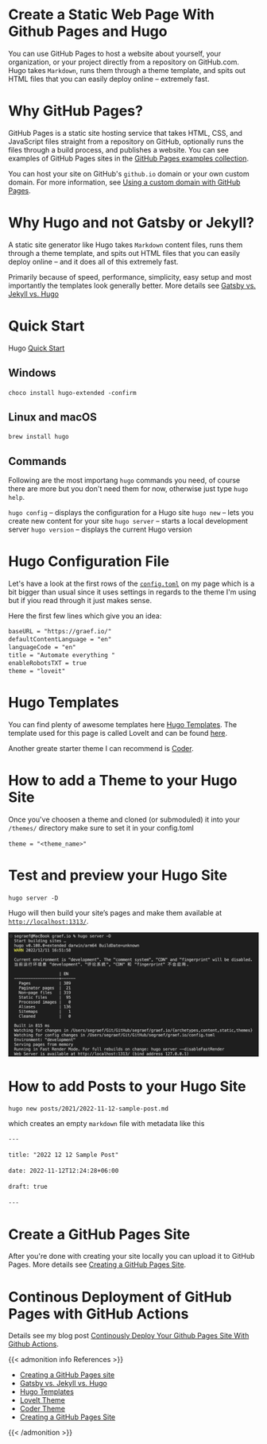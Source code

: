# Create a Static Web Page With Github Pages and Hugo


You can use GitHub Pages to host a website about yourself, your organization, or your project directly from a repository on GitHub.com. Hugo takes `Markdown`, runs them through a theme template, and spits out HTML files that you can easily deploy online – extremely fast.

<!--more-->

# Why GitHub Pages?

GitHub Pages is a static site hosting service that takes HTML, CSS, and JavaScript files straight from a repository on GitHub, optionally runs the files through a build process, and publishes a website. You can see examples of GitHub Pages sites in the [GitHub Pages examples collection](https://github.com/collections/github-pages-examples).

You can host your site on GitHub's `github.io` domain or your own custom domain. For more information, see [Using a custom domain with GitHub Pages](https://docs.github.com/en/articles/using-a-custom-domain-with-github-pages).

# Why Hugo and not Gatsby or Jekyll?

A static site generator like Hugo takes `Markdown` content files, runs them through a theme template, and spits out HTML files that you can easily deploy online – and it does all of this extremely fast.

Primarily because of speed, performance, simplicity, easy setup and most importantly the templates look generally better.
More details see [Gatsby vs. Jekyll vs. Hugo](https://www.gatsbyjs.com/features/jamstack/gatsby-vs-jekyll-vs-hugo)

# Quick Start
Hugo [Quick Start](https://gohugo.io/getting-started/quick-start/)

## Windows

`choco install hugo-extended -confirm`

## Linux and macOS

`brew install hugo`

## Commands

Following are the most importang `hugo` commands you need, of course there are more but you don't need them for now, otherwise just type `hugo help`.

`hugo config` – displays the configuration for a Hugo site
`hugo new` – lets you create new content for your site
`hugo server` – starts a local development server
`hugo version` – displays the current Hugo version

# Hugo Configuration File

Let's have a look at the first rows of the [`config.toml`](https://github.com/segraef/graef.io/blob/draft/config.toml) on my page which is a bit bigger than usual since it uses settings in regards to the theme I'm using but if yiou read through it just makes sense.

Here the first few lines which give you an idea:
```
baseURL = "https://graef.io/"
defaultContentLanguage = "en"
languageCode = "en"
title = "Automate everything "
enableRobotsTXT = true
theme = "loveit"
```

# Hugo Templates

You can find plenty of awesome templates here [Hugo Templates](https://gohugo.io/templates/).
The template used for this page is called LoveIt and can be found [here](https://github.com/dillonzq/LoveIt).

Another greate starter theme I can recommend is [Coder](https://github.com/luizdepra/hugo-coder).


# How to add a Theme to your Hugo Site
Once you've choosen a theme and cloned (or submoduled) it into your `/themes/` directory make sure to set it in your config.toml

`theme = "<theme_name>"`

# Test and preview your Hugo Site

`hugo server -D`

Hugo will then build your site’s pages and make them available at [`http://localhost:1313/`](http://localhost:1313/).

![](hugo-server.png)

# How to add Posts to your Hugo Site

`hugo new posts/2021/2022-11-12-sample-post.md`

which creates an empty `markdown` file with metadata like this

```
---

title: "2022 12 12 Sample Post"

date: 2022-11-12T12:24:28+06:00

draft: true

---
```

# Create a GitHub Pages Site

After you're done with creating your site locally you can upload it to GitHub Pages. More details see [Creating a GitHub Pages Site](index.en.mdhttps://docs.github.com/en/pages/getting-started-with-github-pages/creating-a-github-pages-site).

# Continous Deployment of GitHub Pages with GitHub Actions

Details see my blog post [Continously Deploy Your Github Pages Site With Github Actions](../continously-deploy-your-github-pages-site-with-github-actions/).

{{< admonition info References >}}
- [Creating a GitHub Pages site](https://docs.github.com/en/pages/getting-started-with-github-pages/creating-a-github-pages-site)
- [Gatsby vs. Jekyll vs. Hugo](https://www.gatsbyjs.com/features/jamstack/gatsby-vs-jekyll-vs-hugo)
- [Hugo Templates](https://gohugo.io/templates/)
- [LoveIt Theme](https://github.com/dillonzq/LoveIt)
- [Coder Theme](https://github.com/luizdepra/hugo-coder)
- [Creating a GitHub Pages Site](index.en.mdhttps://docs.github.com/en/pages/getting-started-with-github-pages/creating-a-github-pages-site)

{{< /admonition >}}

